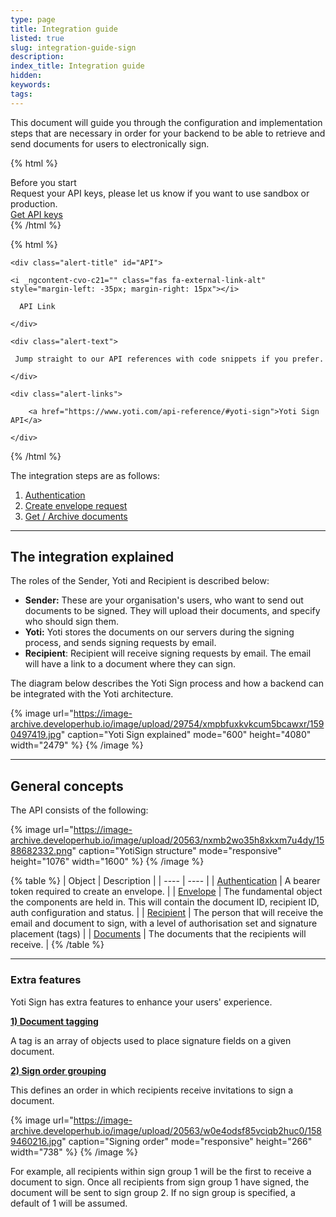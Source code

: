 ```yaml
---
type: page
title: Integration guide
listed: true
slug: integration-guide-sign
description: 
index_title: Integration guide
hidden: 
keywords: 
tags: 
---
```


This document will guide you through the configuration and implementation steps that are necessary in order for your backend to be able to retrieve and send documents for users to electronically sign.

{% html %}
<div class="alert-BYS">
   <div class="alert-title" id="BYS">
      Before you start
   </div>
   <div class="alert-text" >
      Request your API keys, please let us know if you want to use sandbox or production. 
   </div>
   <div class="alert-links"> 
         <a href="https://www.yotisign.com/app/contact-us/">Get API keys</a>
   </div>
</div>
{% /html %}

{% html %}
<div class="alert-API">

    <div class="alert-title" id="API">

    <i _ngcontent-cvo-c21="" class="fas fa-external-link-alt" style="margin-left: -35px; margin-right: 15px"></i>  

      API Link

    </div>

    <div class="alert-text">

     Jump straight to our API references with code snippets if you prefer.

    </div>

    <div class="alert-links"> 

        <a href="https://www.yoti.com/api-reference/#yoti-sign">Yoti Sign API</a>

    </div>

</div>
{% /html %}

The integration steps are as follows:

1. [Authentication](https://developers.yoti.com/yoti/authentication)
2. [Create envelope request](https://developers.yoti.com/yoti/create-an-envelope-request)
3. [Get / Archive documents](https://developers.yoti.com/yoti/recipients)

---

## The integration explained

The roles of the Sender, Yoti and Recipient is described below:

- **Sender:** These are your organisation's users, who want to send out documents to be signed. They will upload their documents, and specify who should sign them.
- **Yoti:** Yoti stores the documents on our servers during the signing process, and sends signing requests by email.
- **Recipient**: Recipient will receive signing requests by email. The email will have a link to a document where they can sign.

The diagram below describes the Yoti Sign process and how a backend can be integrated with the Yoti architecture.

{% image url="https://image-archive.developerhub.io/image/upload/29754/xmpbfuxkvkcum5bcawxr/1590497419.jpg" caption="Yoti Sign explained" mode="600" height="4080" width="2479" %}
{% /image %}

---

## General concepts

The API consists of the following:

{% image url="https://image-archive.developerhub.io/image/upload/20563/nxmb2wo35h8xkxm7u4dy/1588682332.png" caption="YotiSign structure" mode="responsive" height="1076" width="1600" %}
{% /image %}

{% table %}
| Object | Description | 
| ---- | ---- | 
| [Authentication](https://developers.yoti.com/yoti/authentication) | A bearer token required to create an envelope. | 
| [Envelope](https://developers.yoti.com/yoti/create-an-envelope-request#what-is-an-envelope) | The fundamental object the components are held in. This will contain the document ID, recipient ID, auth configuration and status. | 
| [Recipient](https://developers.yoti.com/yoti/create-an-envelope-request#recipient-object) | The person that will receive the email and document to sign, with a level of authorisation set and signature placement (tags) | 
| [Documents](https://developers.yoti.com/yoti/create-an-envelope-request#file-object) | The documents that the recipients will receive. | 
{% /table %}

---

### Extra features

Yoti Sign has extra features to enhance your users' experience. 

**[1) Document tagging](https://developers.yoti.com/yoti/create-an-envelope-request#recipient-object)**

A tag is an array of objects used to place signature fields on a given document. 

**[2) Sign order grouping](https://developers.yoti.com/yoti/create-an-envelope-request#recipient-object)**

This defines an order in which recipients receive invitations to sign a document. 

{% image url="https://image-archive.developerhub.io/image/upload/20563/w0e4odsf85vciqb2huc0/1589460216.jpg" caption="Signing order" mode="responsive" height="266" width="738" %}
{% /image %}

For example, all recipients within sign group 1 will be the first to receive a document to sign. Once all recipients from sign group 1 have signed, the document will be sent to sign group 2. If no sign group is specified, a default of 1 will be assumed.